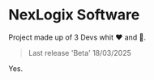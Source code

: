 # NexLogix Software
Project made up of 3 Devs whit ❤ and 🍞.

> Last release 'Beta' 18/03/2025

Yes.
